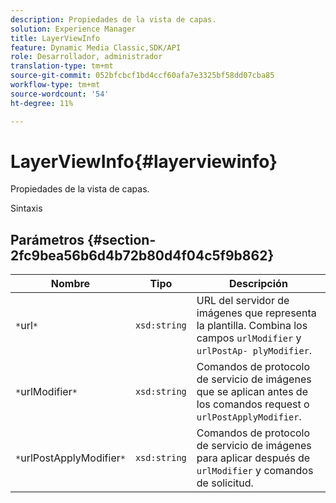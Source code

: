 ```yaml
---
description: Propiedades de la vista de capas.
solution: Experience Manager
title: LayerViewInfo
feature: Dynamic Media Classic,SDK/API
role: Desarrollador, administrador
translation-type: tm+mt
source-git-commit: 052bfcbcf1bd4ccf60afa7e3325bf58dd07cba85
workflow-type: tm+mt
source-wordcount: '54'
ht-degree: 11%

---
```



# LayerViewInfo{#layerviewinfo}

Propiedades de la vista de capas.

Sintaxis

## Parámetros {#section-2fc9bea56b6d4b72b80d4f04c5f9b862}

| Nombre | Tipo | Descripción |
|---|---|---|
| `*`url`*` | `xsd:string` | URL del servidor de imágenes que representa la plantilla. Combina los campos `urlModifier` y `urlPostAp- plyModifier`. |
| `*`urlModifier`*` | `xsd:string` | Comandos de protocolo de servicio de imágenes que se aplican antes de los comandos request o `urlPostApplyModifier`. |
| `*`urlPostApplyModifier`*` | `xsd:string` | Comandos de protocolo de servicio de imágenes para aplicar después de `urlModifier` y comandos de solicitud. |

